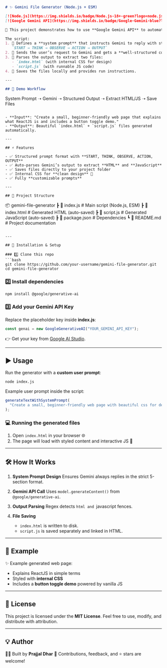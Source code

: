 ```markdown
# ✨ Gemini File Generator (Node.js + ESM)

[![Node.js](https://img.shields.io/badge/Node.js-18+-green?logo=node.js)](https://nodejs.org/)
[![Google Gemini API](https://img.shields.io/badge/Google-Gemini-blue?logo=google)](https://ai.google.dev/)

🚀 This project demonstrates how to use **Google Gemini API** to automatically generate **HTML + CSS + JavaScript** files in a strict response format.

The script:
1. 📝 Defines a **system prompt** that instructs Gemini to reply with structured sections:  
   `START → THINK → OBSERVE → ACTION → OUTPUT`
2. 🤖 Sends the user’s request to Gemini and gets a **well-structured code response**.
3. 💾 Parses the output to extract two files:  
   - `index.html` (with internal CSS for design)  
   - `script.js` (with runnable JS code)
4. 📂 Saves the files locally and provides run instructions.

---

## 📸 Demo Workflow

```

System Prompt ➝ Gemini ➝ Structured Output ➝ Extract HTML/JS ➝ Save Files

```

- **Input**: "Create a small, beginner-friendly web page that explains what ReactJS is and includes a button toggle demo."  
- **Output**: Beautiful `index.html` + `script.js` files generated automatically.

---

## ⚡ Features

- ✅ Structured prompt format with **START, THINK, OBSERVE, ACTION, OUTPUT**  
- ✅ Auto-parses Gemini’s output to extract **HTML** and **JavaScript**  
- ✅ Saves files directly to your project folder  
- ✅ Internal CSS for **clean design** 🎨  
- ✅ Fully **customizable prompts**  

---

## 📂 Project Structure

```

📦 gemini-file-generator
┣ 📜 index.js        # Main script (Node.js, ESM)
┣ 📜 index.html      # Generated HTML (auto-saved)
┣ 📜 script.js       # Generated JavaScript (auto-saved)
┣ 📜 package.json    # Dependencies
┗ 📜 README.md       # Project documentation

````

---

## 🔧 Installation & Setup

### 1️⃣ Clone this repo
```bash
git clone https://github.com/your-username/gemini-file-generator.git
cd gemini-file-generator
````

### 2️⃣ Install dependencies

```bash
npm install @google/generative-ai
```

### 3️⃣ Add your Gemini API Key

Replace the placeholder key inside **index.js**:

```js
const genai = new GoogleGenerativeAI("YOUR_GEMINI_API_KEY");
```

👉 Get your key from [Google AI Studio](https://aistudio.google.com/).

---

## ▶️ Usage

Run the generator with a **custom user prompt**:

```bash
node index.js
```

Example user prompt inside the script:

```js
generateTextWithSystemPrompt(
  "Create a small, beginner-friendly web page with beautiful css for design that explains what ReactJS is and includes a button toggle demo."
);
```

### 💻 Running the generated files

1. Open `index.html` in your browser 🌐
2. The page will load with styled content and interactive JS 🎉

---

## 🛠️ How It Works

1. **System Prompt Design**
   Ensures Gemini always replies in the strict 5-section format.

2. **Gemini API Call**
   Uses `model.generateContent()` from `@google/generative-ai`.

3. **Output Parsing**
   Regex detects `html and `javascript fences.

4. **File Saving**

   * `index.html` is written to disk.
   * `script.js` is saved separately and linked in HTML.

---

## 📖 Example

✨ Example generated web page:

* Explains ReactJS in simple terms
* Styled with **internal CSS**
* Includes a **button toggle demo** powered by vanilla JS

---

## 📜 License

This project is licensed under the **MIT License**.
Feel free to use, modify, and distribute with attribution.

---

## 💡 Author

👨‍💻 Built by **Prajjal Dhar**
🌟 Contributions, feedback, and ⭐ stars are welcome!

```
```
